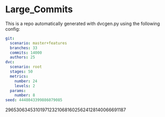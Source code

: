 
Large_Commits
===

This is a repo automatically generated with dvcgen.py using the following config:

```yaml
git:
  scenario: master+features
  branches: 33
  commits: 14000
  authors: 25
dvc:
  scenario: root
  stages: 50
  metrics:
    number: 24
    levels: 2
  params:
    number: 8
seed: 4448043399886079085
```

29653063453101971232106816025624128140066691187